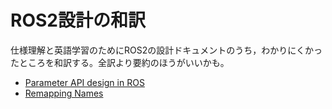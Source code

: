 # ROS2設計の和訳

仕様理解と英語学習のためにROS2の設計ドキュメントのうち，わかりにくかったところを和訳する。全訳より要約のほうがいいかも。

- [Parameter API design in ROS](./doc/parameter_api_design.md)
- [Remapping Names](./doc/remapping_names.md)